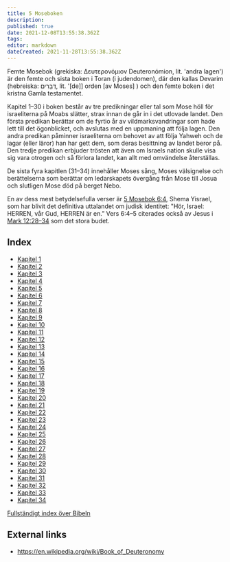 ```yaml
---
title: 5 Moseboken
description: 
published: true
date: 2021-12-08T13:55:38.362Z
tags: 
editor: markdown
dateCreated: 2021-11-28T13:55:38.362Z
---
```


Femte Mosebok (grekiska: Δευτερονόμιον Deuteronómion, lit. 'andra lagen') är den femte och sista boken i Toran (i judendomen), där den kallas Devarim (hebreiska: דְּבָרִים, lit. '[de]] orden [av Moses] ) och den femte boken i det kristna Gamla testamentet.

Kapitel 1–30 i boken består av tre predikningar eller tal som Mose höll för israeliterna på Moabs slätter, strax innan de går in i det utlovade landet. Den första predikan berättar om de fyrtio år av vildmarksvandringar som hade lett till det ögonblicket, och avslutas med en uppmaning att följa lagen. Den andra predikan påminner israeliterna om behovet av att följa Yahweh och de lagar (eller läror) han har gett dem, som deras besittning av landet beror på. Den tredje predikan erbjuder trösten att även om Israels nation skulle visa sig vara otrogen och så förlora landet, kan allt med omvändelse återställas.

De sista fyra kapitlen (31–34) innehåller Moses sång, Moses välsignelse och berättelserna som berättar om ledarskapets övergång från Mose till Josua och slutligen Mose död på berget Nebo. 

En av dess mest betydelsefulla verser är [5 Mosebok 6:4](/sv/Bible/Deuteronomy/6#v4), Shema Yisrael, som har blivit det definitiva uttalandet om judisk identitet: "Hör, Israel: HERREN, vår Gud, HERREN är en.” Vers 6:4–5 citerades också av Jesus i [Mark 12:28–34](/sv/Bible/Mark/12#v28) som det stora budet.


## Index

- [Kapitel 1](/sv/Bible/Deuteronomy/1)
- [Kapitel 2](/sv/Bible/Deuteronomy/2)
- [Kapitel 3](/sv/Bible/Deuteronomy/3)
- [Kapitel 4](/sv/Bible/Deuteronomy/4)
- [Kapitel 5](/sv/Bible/Deuteronomy/5)
- [Kapitel 6](/sv/Bible/Deuteronomy/6)
- [Kapitel 7](/sv/Bible/Deuteronomy/7)
- [Kapitel 8](/sv/Bible/Deuteronomy/8)
- [Kapitel 9](/sv/Bible/Deuteronomy/9)
- [Kapitel 10](/sv/Bible/Deuteronomy/10)
- [Kapitel 11](/sv/Bible/Deuteronomy/11)
- [Kapitel 12](/sv/Bible/Deuteronomy/12)
- [Kapitel 13](/sv/Bible/Deuteronomy/13)
- [Kapitel 14](/sv/Bible/Deuteronomy/14)
- [Kapitel 15](/sv/Bible/Deuteronomy/15)
- [Kapitel 16](/sv/Bible/Deuteronomy/16)
- [Kapitel 17](/sv/Bible/Deuteronomy/17)
- [Kapitel 18](/sv/Bible/Deuteronomy/18)
- [Kapitel 19](/sv/Bible/Deuteronomy/19)
- [Kapitel 20](/sv/Bible/Deuteronomy/20)
- [Kapitel 21](/sv/Bible/Deuteronomy/21)
- [Kapitel 22](/sv/Bible/Deuteronomy/22)
- [Kapitel 23](/sv/Bible/Deuteronomy/23)
- [Kapitel 24](/sv/Bible/Deuteronomy/24)
- [Kapitel 25](/sv/Bible/Deuteronomy/25)
- [Kapitel 26](/sv/Bible/Deuteronomy/26)
- [Kapitel 27](/sv/Bible/Deuteronomy/27)
- [Kapitel 28](/sv/Bible/Deuteronomy/28)
- [Kapitel 29](/sv/Bible/Deuteronomy/29)
- [Kapitel 30](/sv/Bible/Deuteronomy/30)
- [Kapitel 31](/sv/Bible/Deuteronomy/31)
- [Kapitel 32](/sv/Bible/Deuteronomy/32)
- [Kapitel 33](/sv/Bible/Deuteronomy/33)
- [Kapitel 34](/sv/Bible/Deuteronomy/34)

[Fullständigt index över Bibeln](/sv/index/bible)


## External links

- https://en.wikipedia.org/wiki/Book_of_Deuteronomy